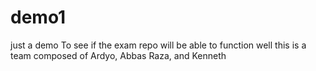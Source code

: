 # demo1
just a demo
To see if the exam repo will be able to function well
this is a team composed of Ardyo, Abbas Raza, and Kenneth
